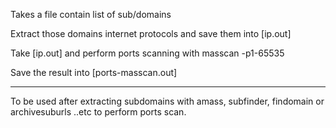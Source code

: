 
Takes a file contain list of sub/domains 

Extract those domains internet protocols and save them into [ip.out]

Take [ip.out] and perform ports scanning with masscan -p1-65535 

Save the result into [ports-masscan.out]


____________________________
To be used after extracting subdomains with amass, subfinder, findomain or archivesuburls ..etc to perform ports scan. 
